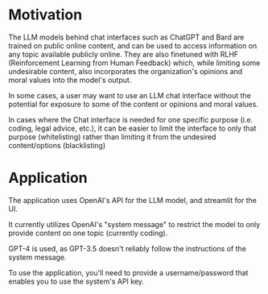 # Motivation
The LLM models behind chat interfaces such as ChatGPT and Bard are trained on public online content, and can be used to access information on any topic available publicly online. They are also finetuned with RLHF (Reinforcement Learning from Human Feedback) which, while limiting some undesirable content, also incorporates the organization's opinions and moral values into the model's output.

In some cases, a user may want to use an LLM chat interface without the potential for exposure to some of the content or opinions and moral values.

In cases where the Chat interface is needed for one specific purpose (i.e. coding, legal advice, etc.), it can be easier to limit the interface to only that purpose (whitelisting) rather than limiting it from the undesired content/options (blacklisting)

# Application
The application uses OpenAI's API for the LLM model, and streamlit for the UI.  

It currently utilizes OpenAI's "system message" to restrict the model to only provide content on one topic (currently coding).   

GPT-4 is used, as GPT-3.5 doesn't reliably follow the instructions of the system message.

To use the application, you'll need to provide a username/password that enables you to use the system's API key.
